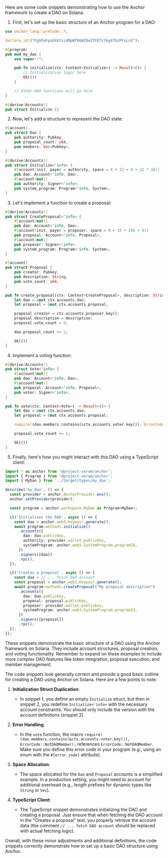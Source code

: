 Here are some code snippets demonstrating how to use the Anchor framework to create a DAO on Solana:

1. First, let's set up the basic structure of an Anchor program for a DAO:

```rust
use anchor_lang::prelude::*;

declare_id!("Fg6PaFpoGXkYsidMpWTK6W2BeZ7FEfcYkg476zPFsLnS");

#[program]
pub mod my_dao {
    use super::*;

    pub fn initialize(ctx: Context<Initialize>) -> Result<()> {
        // Initialization logic here
        Ok(())
    }

    // Other DAO functions will go here
}

#[derive(Accounts)]
pub struct Initialize {}
```

2. Now, let's add a structure to represent the DAO state:

```rust
#[account]
pub struct Dao {
    pub authority: Pubkey,
    pub proposal_count: u64,
    pub members: Vec<Pubkey>,
}

#[derive(Accounts)]
pub struct Initialize<'info> {
    #[account(init, payer = authority, space = 8 + 32 + 8 + 32 * 10)]
    pub dao: Account<'info, Dao>,
    #[account(mut)]
    pub authority: Signer<'info>,
    pub system_program: Program<'info, System>,
}
```

3. Let's implement a function to create a proposal:

```rust
#[derive(Accounts)]
pub struct CreateProposal<'info> {
    #[account(mut)]
    pub dao: Account<'info, Dao>,
    #[account(init, payer = proposer, space = 8 + 32 + 256 + 8)]
    pub proposal: Account<'info, Proposal>,
    #[account(mut)]
    pub proposer: Signer<'info>,
    pub system_program: Program<'info, System>,
}

#[account]
pub struct Proposal {
    pub creator: Pubkey,
    pub description: String,
    pub vote_count: u64,
}

pub fn create_proposal(ctx: Context<CreateProposal>, description: String) -> Result<()> {
    let dao = &mut ctx.accounts.dao;
    let proposal = &mut ctx.accounts.proposal;

    proposal.creator = ctx.accounts.proposer.key();
    proposal.description = description;
    proposal.vote_count = 0;

    dao.proposal_count += 1;

    Ok(())
}
```

4. Implement a voting function:

```rust
#[derive(Accounts)]
pub struct Vote<'info> {
    #[account(mut)]
    pub dao: Account<'info, Dao>,
    #[account(mut)]
    pub proposal: Account<'info, Proposal>,
    pub voter: Signer<'info>,
}

pub fn vote(ctx: Context<Vote>) -> Result<()> {
    let dao = &mut ctx.accounts.dao;
    let proposal = &mut ctx.accounts.proposal;

    require!(dao.members.contains(&ctx.accounts.voter.key()), ErrorCode::NotDAOMember);

    proposal.vote_count += 1;

    Ok(())
}
```

5. Finally, here's how you might interact with this DAO using a TypeScript client:

```typescript
import * as anchor from '@project-serum/anchor';
import { Program } from '@project-serum/anchor';
import { MyDao } from '../target/types/my_dao';

describe('my_dao', () => {
  const provider = anchor.AnchorProvider.env();
  anchor.setProvider(provider);

  const program = anchor.workspace.MyDao as Program<MyDao>;

  it('Initializes the DAO', async () => {
    const dao = anchor.web3.Keypair.generate();
    await program.methods.initialize()
      .accounts({
        dao: dao.publicKey,
        authority: provider.wallet.publicKey,
        systemProgram: anchor.web3.SystemProgram.programId,
      })
      .signers([dao])
      .rpc();
  });

  it('Creates a proposal', async () => {
    const dao = // ... fetch DAO account
    const proposal = anchor.web3.Keypair.generate();
    await program.methods.createProposal("My proposal description")
      .accounts({
        dao: dao.publicKey,
        proposal: proposal.publicKey,
        proposer: provider.wallet.publicKey,
        systemProgram: anchor.web3.SystemProgram.programId,
      })
      .signers([proposal])
      .rpc();
  });
});
```

These snippets demonstrate the basic structure of a DAO using the Anchor framework on Solana. They include account structures, proposal creation, and voting functionality. Remember to expand on these examples to include more complex DAO features like token integration, proposal execution, and member management.


The code snippets look generally correct and provide a good basic outline for creating a DAO using Anchor on Solana. Here are a few points to note:

1. **Initialization Struct Duplication**:  
   - In snippet 1, you define an empty `Initialize` struct, but then in snippet 2, you redefine `Initialize<'info>` with the necessary account constraints. You should only include the version with the account definitions (snippet 2).

2. **Error Handling**:  
   - In the `vote` function, the macro `require!(dao.members.contains(&ctx.accounts.voter.key()), ErrorCode::NotDAOMember);` references `ErrorCode::NotDAOMember`. Make sure you define this error code in your program (e.g., using an enum with the `#[error_code]` attribute).

3. **Space Allocation**:  
   - The space allocated for the `Dao` and `Proposal` accounts is a simplified example. In a production setting, you might need to account for additional overhead (e.g., length prefixes for dynamic types like `String` or `Vec`).

4. **TypeScript Client**:  
   - The TypeScript snippet demonstrates initializing the DAO and creating a proposal. Just ensure that when fetching the DAO account in the "Creates a proposal" test, you properly retrieve the account data (the comment `// ... fetch DAO account` should be replaced with actual fetching logic).

Overall, with these minor adjustments and additional definitions, the code snippets correctly demonstrate how to set up a basic DAO structure using Anchor.